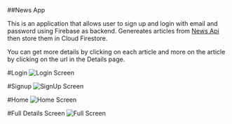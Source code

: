 ##News App

This is an application that allows user to sign up and login with email and password using Firebase as backend. Genereates articles from [News Api](https://newsapi.org/) then store them in Cloud Firestore.

You can get more details by clicking on each article and more on the article by clicking on the url in the Details page.

#Login
![Login Screen](./login.png)

#Signup
![SignUp Screen](./signup.png)

#Home
![Home Screen](./home.png)

#Full Details Screen
![Full Screen](./fullscreen.png)